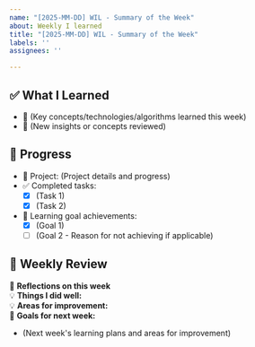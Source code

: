 ```yaml
---
name: "[2025-MM-DD] WIL - Summary of the Week"
about: Weekly I learned
title: "[2025-MM-DD] WIL - Summary of the Week"
labels: ''
assignees: ''

---
```


## ✅ What I Learned
- 🔹 (Key concepts/technologies/algorithms learned this week)
- 🔹 (New insights or concepts reviewed)

## 🚀 Progress
- 📌 Project: (Project details and progress)
- ✅ Completed tasks:
  - [x] (Task 1)
  - [x] (Task 2)
- 📌 Learning goal achievements:
  - [x] (Goal 1)
  - [ ] (Goal 2 - Reason for not achieving if applicable)

## 🎯 Weekly Review
📢 **Reflections on this week**  
💡 **Things I did well:**  
💡 **Areas for improvement:**  
🎯 **Goals for next week:**  
- (Next week's learning plans and areas for improvement)
